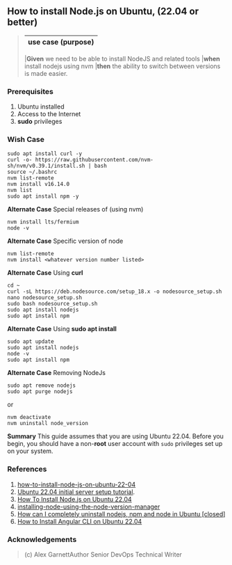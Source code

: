 ## How to install Node.js on Ubuntu, (22.04 or better)

> | use case (purpose) |
> | ------------------ |
>
>
> |**Given** we need to be able to install NodeJS and related tools
> |**when** install nodejs using nvm
> |**then** the ability to switch between versions is made easier.

### Prerequisites

1. Ubuntu installed
2. Access to the Internet
3. **sudo** privileges

### Wish Case

    sudo apt install curl -y
    curl -o- https://raw.githubusercontent.com/nvm-sh/nvm/v0.39.1/install.sh | bash
    source ~/.bashrc
    nvm list-remote
    nvm install v16.14.0
    nvm list
    sudo apt install npm -y

**Alternate Case**
Special releases of (using nvm)

    nvm install lts/fermium
    node -v

**Alternate Case**
Specific version of node

    nvm list-remote
    nvm install <whatever version number listed>

**Alternate Case**
Using **curl**

    cd ~
    curl -sL https://deb.nodesource.com/setup_18.x -o nodesource_setup.sh
    nano nodesource_setup.sh
    sudo bash nodesource_setup.sh
    sudo apt install nodejs
    sudo apt install npm

**Alternate Case**
Using **sudo apt install**

    sudo apt update
    sudo apt install nodejs
    node -v
    sudo apt install npm

**Alternate Case**
Removing NodeJs

    sudo apt remove nodejs
    sudo apt purge nodejs

or

    nvm deactivate
    nvm uninstall node_version

**Summary**
This guide assumes that you are using Ubuntu 22.04. Before you begin, you should have a non-**root** user account with `sudo` privileges set up on your system.

### References

1. [how-to-install-node-js-on-ubuntu-22-04](https://www.digitalocean.com/community/tutorials/how-to-install-node-js-on-ubuntu-22-04#option-3-installing-node-using-the-node-version-manager)
2. [Ubuntu 22.04 initial server setup tutorial](https://www.digitalocean.com/community/tutorials/initial-server-setup-with-ubuntu-22-04).
3. [How To Install Node.js on Ubuntu 22.04](https://www.digitalocean.com/community/tutorials/how-to-install-node-js-on-ubuntu-22-04)
4. [installing-node-using-the-node-version-manager](https://www.digitalocean.com/community/tutorials/how-to-install-node-js-on-ubuntu-22-04#option-3-installing-node-using-the-node-version-manager)
5. [How can I completely uninstall nodejs, npm and node in Ubuntu [closed]](https://stackoverflow.com/questions/32426601/how-can-i-completely-uninstall-nodejs-npm-and-node-in-ubuntu)
6. [How to Install Angular CLI on Ubuntu 22.04](https://tecadmin.net/how-to-install-angular-cli-on-ubuntu-22-04/)

### Acknowledgements

> (c) Alex GarnettAuthor
> Senior DevOps Technical Writer
